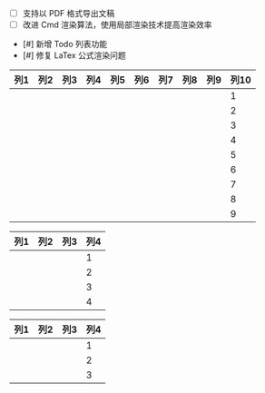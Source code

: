 

- [ ] 支持以 PDF 格式导出文稿
- [ ] 改进 Cmd 渲染算法，使用局部渲染技术提高渲染效率
- [#] 新增 Todo 列表功能
- [#] 修复 LaTex 公式渲染问题


<i class="fab fa-apple" style="font-size: 350px; color: #bf0d4a;"></i> 
<i class="fab fa-qq" style="font-size: 350px; color: #f09764;"></i>
<i class="fab fa-weixin" style="font-size: 350px; color: #4CAF50;"></i>

|  列1  |  列2  |  列3  |  列4  |  列5  |  列6  |  列7  |  列8  |  列9  |  列10  |
|-------|-------|-------|-------|-------|-------|-------|-------|-------|-------|
|       |       |       |       |       |       |       |       |       |   1   |
|       |       |       |       |       |       |       |       |       |   2   |
|       |       |       |       |       |       |       |       |       |   3   |
|       |       |       |       |       |       |       |       |       |   4   |
|       |       |       |       |       |       |       |       |       |   5   |
|       |       |       |       |       |       |       |       |       |   6   |
|       |       |       |       |       |       |       |       |       |   7   |
|       |       |       |       |       |       |       |       |       |   8   |
|       |       |       |       |       |       |       |       |       |   9   |





|  列1  |  列2  |  列3  |  列4  |
|-------|-------|-------|-------|
|       |       |       |   1   |
|       |       |       |   2   |
|       |       |       |   3   |
|       |       |       |   4   |



|  列1  |  列2  |  列3  |  列4  |
|-------|-------|-------|-------|
|       |       |       |   1   |
|       |       |       |   2   |
|       |       |       |   3   |

